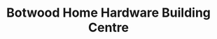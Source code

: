 ---
title: "Botwood Home Hardware Building Centre"
url: /botwood/botwood-home-hardware-building-centre/
shop: Eisenwaren
---